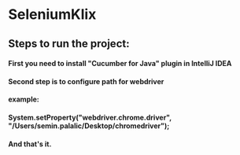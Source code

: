 # SeleniumKlix

## Steps to run the project:

#### First you need to install "Cucumber for Java" plugin in IntelliJ IDEA

#### Second step is to configure path for webdriver
#### example: 
#### System.setProperty("webdriver.chrome.driver", "/Users/semin.palalic/Desktop/chromedriver");

#### And that's it.